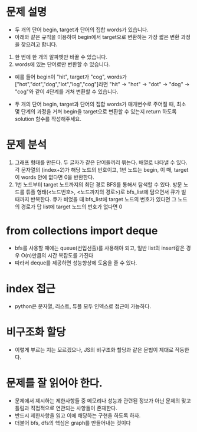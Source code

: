 # 문제 설명
- 두 개의 단어 begin, target과 단어의 집합 words가 있습니다. 
- 아래와 같은 규칙을 이용하여 begin에서 target으로 변환하는 가장 짧은 변환 과정을 찾으려고 합니다.

1. 한 번에 한 개의 알파벳만 바꿀 수 있습니다.
2. words에 있는 단어로만 변환할 수 있습니다.

- 예를 들어 begin이 "hit", target가 "cog", words가 ["hot","dot","dog","lot","log","cog"]라면 "hit" -> "hot" -> "dot" -> "dog" -> "cog"와 같이 4단계를 거쳐 변환할 수 있습니다.

- 두 개의 단어 begin, target과 단어의 집합 words가 매개변수로 주어질 때, 최소 몇 단계의 과정을 거쳐 begin을 target으로 변환할 수 있는지 return 하도록 solution 함수를 작성해주세요.

# 문제 분석
1. 그래프 형태를 만든다.
    두 글자가 같은 단어들끼리 묶는다. 
    배열로 나타낼 수 있다. 각 문자열의 (index+2)가 해당 노드의 번호이고, 1번 노드는 begin,
        이 때, target이 words 안에 없다면 0을 반환한다.
2. 1번 노드부터 target 노드까지의 최단 경로 
    BFS를 통해서 탐색할 수 있다.
    방문 노드를 튜플 형태(<노드번호>, <노드까지의 경로>)로 bfs_list에 담으면서 큐가 빌 때까지 반복한다.
        큐가 비었을 때 bfs_list에 target 노드의 번호가 있다면 그 노드의 경로가 답
        list에 target 노드의 번호가 없다면 0


# from collections import deque
- bfs를 사용할 때에는 queue(선입선출)를 사용해야 되고, 일반 list의 insert같은 경우 O(n)만큼의 시간 복잡도를 가진다
- 따라서 deque를 제공하면 성능향상에 도움을 줄 수 있다.

# index 접근
- python은 문자열, 리스트, 튜플 모두 인덱스로 접근이 가능하다.

# 비구조화 할당
- 이렇게 부르는 지는 모르겠으나, JS의 비구조화 할당과 같은 문법이 제대로 작동한다.

# 문제를 잘 읽어야 한다.
- 문제에서 제시하는 제한사항들 중 메모리나 성능과 관련된 정보가 아닌 문제의 맞고 틀림과 직접적으로 연관되는 사항들이 존재한다.
- 반드시 제한사항을 읽고 이에 해당하는 구현을 하도록 하자.
- 더불어 bfs, dfs의 핵심은 graph를 만들어내는 것이다